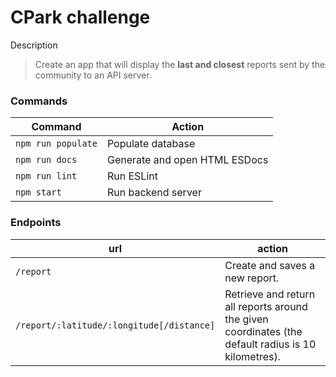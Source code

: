 # CPark challenge
Description
> Create an app that will display the **last and closest** reports sent by the community to an API server.

### Commands
|Command|Action|
|-|-|
|`npm run populate`|Populate database|
|`npm run docs`|Generate and open HTML ESDocs|
|`npm run lint`|Run ESLint|
|`npm start`|Run backend server|

### Endpoints
|url|action|
|-|-|
|`/report`|Create and saves a new report.|
|`/report/:latitude/:longitude[/distance]`|Retrieve and return all reports around the given coordinates (the default radius is 10 kilometres).|
